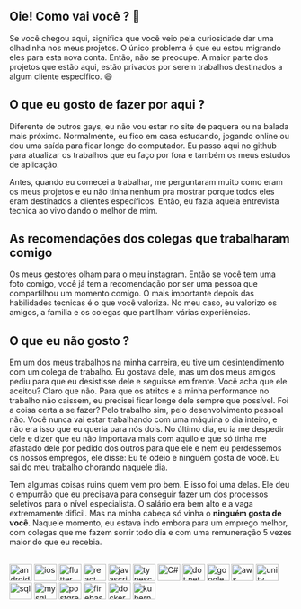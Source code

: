 ## Oie! Como vai você ? 👋

Se você chegou aqui, significa que você veio pela curiosidade dar uma olhadinha nos meus projetos. O único problema é que eu estou migrando eles para esta nova conta. Então, não se preocupe. A maior parte dos projetos que estão aqui, estão privados por serem trabalhos destinados a algum cliente específico. 😄 

## O que eu gosto de fazer por aqui ?

Diferente de outros gays, eu não vou estar no site de paquera ou na balada mais próximo. Normalmente, eu fico em casa estudando, jogando online ou dou uma saída para ficar longe do computador. Eu passo aqui no github para atualizar os trabalhos que eu faço por fora e também os meus estudos de aplicação. 

Antes, quando eu comecei a trabalhar, me perguntaram muito como eram os meus projetos e eu não tinha nenhum pra mostrar porque todos eles eram destinados a clientes específicos. Então, eu fazia aquela entrevista tecnica ao vivo dando o melhor de mim.

## As recomendações dos colegas que trabalharam comigo

Os meus gestores olham para o meu instagram. Então se você tem uma foto comigo, você já tem a recomendação por ser uma pessoa que compartilhou um momento comigo. O mais importante depois das habilidades tecnicas é o que você valoriza. No meu caso, eu valorizo os amigos, a familia e os colegas que partilham várias experiências.


## O que eu não gosto ?

Em um dos meus trabalhos na minha carreira, eu tive um desintendimento com um colega de trabalho. Eu gostava dele, mas um dos meus amigos pediu para que eu desistisse dele e seguisse em frente. Você acha que ele aceitou? Claro que não. Para que os atritos e a minha performance no trabalho não caissem, eu precisei ficar longe dele sempre que possível. Foi a coisa certa a se fazer? Pelo trabalho sim, pelo desenvolvimento pessoal não. Você nunca vai estar trabalhando com uma máquina o dia inteiro, e não era isso que eu queria para nós dois. No último dia, eu ia me despedir dele e dizer que eu não importava mais com aquilo e que só tinha me afastado dele por pedido dos outros para que ele e nem eu perdessemos os nossos empregos, ele disse: Eu te odeio e ninguém gosta de você. Eu sai do meu trabalho chorando naquele dia. 

Tem algumas coisas ruins quem vem pro bem. E isso foi uma delas. Ele deu o empurrão que eu precisava para conseguir fazer um dos processos seletivos para o nível especialista. O salário era bem alto e a vaga extremamente difícil. Mas na minha cabeça só vinha o **ninguém gosta de você**. Naquele momento, eu estava indo embora para um emprego melhor, com colegas que me fazem sorrir todo dia e com uma remuneração 5 vezes maior do que eu recebia.

<div style="display: inline_block"><br>
  <img alt="android" height="30" width="40" src="https://cdn.jsdelivr.net/gh/devicons/devicon@latest/icons/android/android-plain.svg">
  <img alt="ios" height="30" width="40" src="https://cdn.jsdelivr.net/gh/devicons/devicon@latest/icons/apple/apple-original.svg" />
  <img alt="flutter" height="30" width="40" src="https://cdn.jsdelivr.net/gh/devicons/devicon@latest/icons/flutter/flutter-original.svg" />
  <img alt="react" height="30" width="40" src="https://cdn.jsdelivr.net/gh/devicons/devicon@latest/icons/react/react-original.svg" />
  <img alt="javascript" height="30" width="40" src="https://cdn.jsdelivr.net/gh/devicons/devicon@latest/icons/javascript/javascript-original.svg" />
  <img alt="typescript" height="30" width="40" src="https://cdn.jsdelivr.net/gh/devicons/devicon@latest/icons/typescript/typescript-original.svg" />
  <img alt="C#" height="30" width="40" src="https://cdn.jsdelivr.net/gh/devicons/devicon@latest/icons/csharp/csharp-original.svg" />
  <img alt="dot net core" height="30" width="40"  src="https://cdn.jsdelivr.net/gh/devicons/devicon@latest/icons/dotnetcore/dotnetcore-original.svg" />
  <img alt="google cloud" height="30" width="40" src="https://cdn.jsdelivr.net/gh/devicons/devicon@latest/icons/googlecloud/googlecloud-original-wordmark.svg" />
  <img alt="aws" height="30" width="40" src="https://cdn.jsdelivr.net/gh/devicons/devicon@latest/icons/amazonwebservices/amazonwebservices-original-wordmark.svg" />
  <img alt="unity" height="30" width="40" src="https://cdn.jsdelivr.net/gh/devicons/devicon@latest/icons/unity/unity-original.svg" />
  <img alt="sql" height="30" width="40" src="https://cdn.jsdelivr.net/gh/devicons/devicon@latest/icons/azuresqldatabase/azuresqldatabase-original.svg" />
  <img alt="mysql" height="30" width="40" src="https://cdn.jsdelivr.net/gh/devicons/devicon@latest/icons/mysql/mysql-original.svg" />
  <img alt="postgres" height="30" width="40" src="https://cdn.jsdelivr.net/gh/devicons/devicon@latest/icons/postgresql/postgresql-original.svg" />
  <img alt="firebase" height="30" width="40" src="https://cdn.jsdelivr.net/gh/devicons/devicon@latest/icons/firebase/firebase-original.svg" />
  <img alt="docker" height="30" width="40" src="https://cdn.jsdelivr.net/gh/devicons/devicon@latest/icons/docker/docker-original.svg" />
  <img alt="kubernets" height="30" width="40" src="https://cdn.jsdelivr.net/gh/devicons/devicon@latest/icons/kubernetes/kubernetes-original.svg" />

</div>
